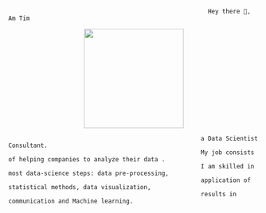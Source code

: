 
                                                            Hey there 👋, Am Tim

<div id="header" align="center">
  <img src="https://media.giphy.com/media/M9gbBd9nbDrOTu1Mqx/giphy.gif" width="200"/>
</div>

                                                          a Data Scientist Consultant.
                                                          My job consists of helping companies to analyze their data .
                                                          I am skilled in most data-science steps: data pre-processing,
                                                          application of statistical methods, data visualization,
                                                          results in communication and Machine learning.
                                    
                                    
